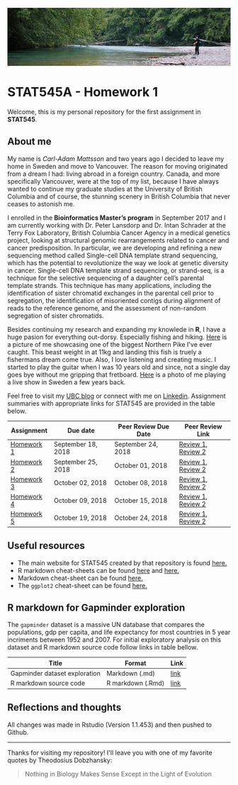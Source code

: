 ![](header.jpg)

# STAT545A - Homework 1
Welcome, this is my personal repository for the first assignment in **STAT545**. 

## About me
My name is *Carl-Adam Mattsson* and two years ago I decided to leave my home in Sweden and move to Vancouver. The reason for moving originated from a dream I had: living abroad in a foreign country. Canada, and more specifically Vancouver, were at the top of my list, because I have always wanted to continue my graduate studies at the University of British Columbia and of course, the stunning scenery in British Columbia that never ceases to astonish me.

I enrolled in the **Bioinformatics Master’s program** in September 2017 and I am currently working with Dr. Peter Lansdorp and Dr. Intan Schrader at the Terry Fox Laboratory, British Columbia Cancer Agency in a medical genetics project, looking at structural genomic rearrangements related to cancer and cancer predisposition. In particular, we are developing and refining a new sequencing method called Single-cell DNA template strand sequencing, which has the potential to revolutionize the way we look at genetic diversity in cancer. Single-cell DNA template strand sequencing, or strand-seq, is a technique for the selective sequencing of a daughter cell’s parental template strands. This technique has many applications, including the identification of sister chromatid exchanges in the parental cell prior to segregation, the identification of misoriented contigs during alignment of reads to the reference genome, and the assessment of non-random segregation of sister chromatids. 

Besides continuing my research and expanding my knowlede in **R**, I have a huge pasion for everything out-dorsy. Especially fishing and hiking. [Here](https://ibb.co/eVc5N9) is a picture of me showcasing one of the biggest Northern Pike I've ever caught. This beast weight in at 11kg and landing this fish is truely a fishermans dream come true. 
Also, I love listening and creating music. I started to play the guitar when I was 10 years old and since, not a single day goes bye without me gripping that fretboard. [Here](https://ibb.co/nM48aU) is a photo of me playing a live show in Sweden a few years back. 

Feel free to visit my [UBC blog](https://blogs.ubc.ca/mattsada/) or connect with me on [Linkedin](https://www.linkedin.com/in/carl-adam-mattsson-48305aa7/). Assignment summaries with appropriate links for STAT545 are provided in the table below. 

| **Assignment** | **Due date** | **Peer Review Due Date** | **Peer Review Link** |
| -------------- |--------------|--------------------------|----------------------|
|[Homework 1](https://github.com/STAT545-UBC-students/hw01-mattsada/blob/master/hw01_gapminder.md)|September 18, 2018|September 24, 2018| [Review 1](), [Review 2]()|
|[Homework 2]()|September 25, 2018|October 01, 2018  | [Review 1](), [Review 2]()|
|[Homework 3]()|October 02, 2018|October 08, 2018| [Review 1](), [Review 2]()|
|[Homework 4]()|October 09, 2018|October 15, 2018|  [Review 1](), [Review 2]()|
|[Homework 5]()|October 19, 2018|October 24, 2018| [Review 1](), [Review 2]()|

## Useful resources

-   The main website for STAT545 created by that repository is found [here.](http://stat545.com/Classroom/ "STAT545 Main Webpage")
-   R markdown cheat-sheets can be found [here](https://www.rstudio.com/wp-content/uploads/2015/02/rmarkdown-cheatsheet.pdf "Cheat-sheet 1") and [here.](https://www.rstudio.com/wp-content/uploads/2016/03/rmarkdown-cheatsheet-2.0.pdf "Cheat sheet 2")
-   Markdown cheat-sheet can be found [here.](https://github.com/adam-p/markdown-here/wiki/Markdown-Cheatsheet "Markdown Cheat-sheet")
-   The `ggplot2` cheat-sheet can be found [here.](https://www.rstudio.com/wp-content/uploads/2015/03/ggplot2-cheatsheet.pdf "ggplot2 Cheat-sheet")

## R markdown for Gapminder exploration
The `gapminder` dataset is a massive UN database that compares the populations, gdp per capita, and life expectancy for most countries in 5 year incriments between 1952 and 2007. For initial exploratory analysis on this dataset and R markdown source code follow links in table bellow. 

| **Title** | **Format** | **Link** |
| --------- |------------|----------|
|Gapminder dataset exploration|Markdown (.md)| [link](https://github.com/STAT545-UBC-students/hw01-mattsada/blob/master/hw01_gapminder.md)|
|R markdown source code|R markdown (.Rmd)| [link](https://github.com/STAT545-UBC-students/hw01-mattsada/blob/master/hw01_gapminder.Rmd)|

## Reflections and thoughts
All changes was made in Rstudio (Version 1.1.453) and then pushed to Github. 

------------------------------------------------------------------------
Thanks for visiting my repository! I'll leave you with one of my favorite quotes by Theodosius Dobzhansky:

> Nothing in Biology Makes Sense Except in the Light of Evolution



